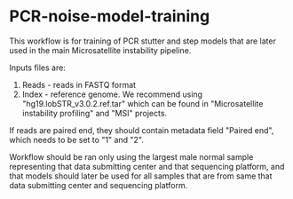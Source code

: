 # PCR-noise-model-training
This workflow is for training of PCR stutter and step models that are later used in the main Microsatellite instability pipeline.

Inputs files are:
1. Reads - reads in FASTQ format
2. Index - reference genome. We recommend using "hg19.lobSTR_v3.0.2.ref.tar" which can be found in "Microsatellite instability profiling" and "MSI" projects.

If reads are paired end, they should contain metadata field "Paired end", which needs to be set to "1" and "2".

Workflow should be ran only using the largest male normal sample representing that data submitting center and that sequencing platform, and that models should later be used for all samples that are from same that data submitting center and sequencing platform.
